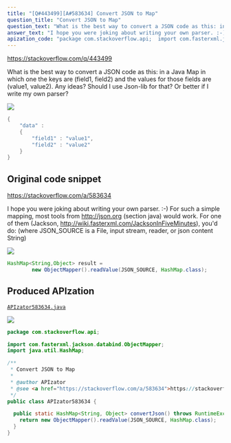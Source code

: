 ```yaml
---
title: "[Q#443499][A#583634] Convert JSON to Map"
question_title: "Convert JSON to Map"
question_text: "What is the best way to convert a JSON code as this: in a Java Map in which one the keys are (field1, field2) and the values for those fields are (value1, value2). Any ideas? Should I use Json-lib for that? Or better if I write my own parser?"
answer_text: "I hope you were joking about writing your own parser. :-) For such a simple mapping, most tools from http://json.org (section java) would work. For one of them (Jackson, http://wiki.fasterxml.com/JacksonInFiveMinutes), you'd do: (where JSON_SOURCE is a File, input stream, reader, or json content String)"
apization_code: "package com.stackoverflow.api;  import com.fasterxml.jackson.databind.ObjectMapper; import java.util.HashMap;  /**  * Convert JSON to Map  *  * @author APIzator  * @see <a href=\"https://stackoverflow.com/a/583634\">https://stackoverflow.com/a/583634</a>  */ public class APIzator583634 {    public static HashMap<String, Object> convertJson() throws RuntimeException {     return new ObjectMapper().readValue(JSON_SOURCE, HashMap.class);   } }"
---
```


https://stackoverflow.com/q/443499

What is the best way to convert a JSON code as this:
in a Java Map in which one the keys are (field1, field2) and the values for those fields are (value1, value2).
Any ideas? Should I use Json-lib for that? Or better if I write my own parser?


<div class="code-logo"><img src="/stackoverflow.png" /></div>

```java
{ 
    "data" : 
    { 
        "field1" : "value1", 
        "field2" : "value2"
    }
}
```


## Original code snippet

https://stackoverflow.com/a/583634

I hope you were joking about writing your own parser. :-)
For such a simple mapping, most tools from http://json.org (section java) would work.
For one of them (Jackson, http://wiki.fasterxml.com/JacksonInFiveMinutes), you&#x27;d do:
(where JSON_SOURCE is a File, input stream, reader, or json content String)

<div class="code-logo"><img src="/stackoverflow.png" /></div>

```java
HashMap<String,Object> result =
        new ObjectMapper().readValue(JSON_SOURCE, HashMap.class);
```

## Produced APIzation

[`APIzator583634.java`](https://github.com/pasqualesalza/apization-temp-data/raw/master/search/APIzator583634.java)

<div class="code-logo"><img src="/apizator.png" /></div>

```java
package com.stackoverflow.api;

import com.fasterxml.jackson.databind.ObjectMapper;
import java.util.HashMap;

/**
 * Convert JSON to Map
 *
 * @author APIzator
 * @see <a href="https://stackoverflow.com/a/583634">https://stackoverflow.com/a/583634</a>
 */
public class APIzator583634 {

  public static HashMap<String, Object> convertJson() throws RuntimeException {
    return new ObjectMapper().readValue(JSON_SOURCE, HashMap.class);
  }
}

```